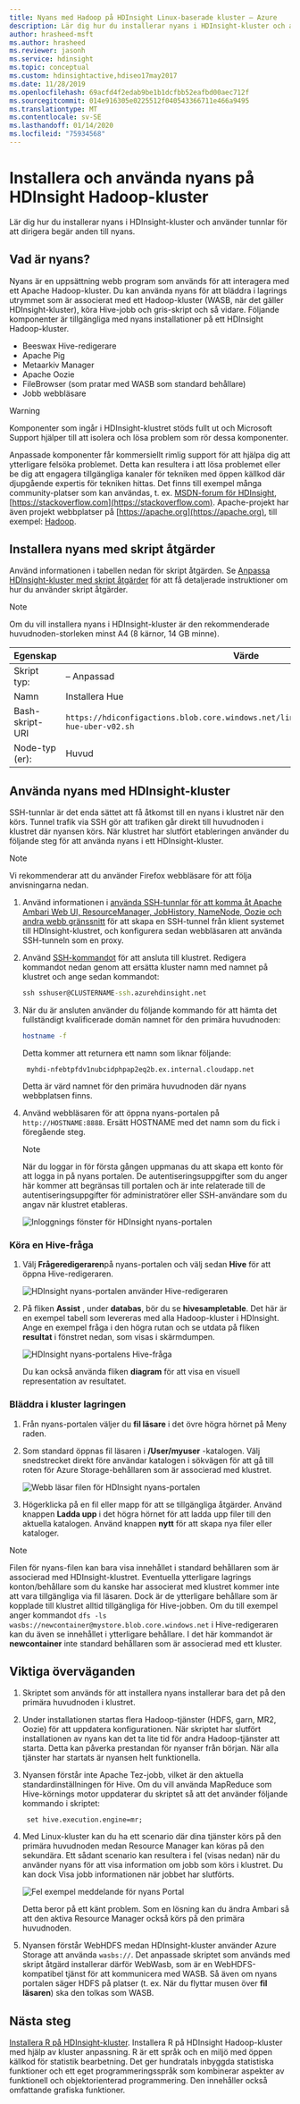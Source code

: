 ```yaml
---
title: Nyans med Hadoop på HDInsight Linux-baserade kluster – Azure
description: Lär dig hur du installerar nyans i HDInsight-kluster och använder tunnlar för att dirigera begär anden till nyans. Använd nyans för att bläddra i lagring och köra Hive eller gris.
author: hrasheed-msft
ms.author: hrasheed
ms.reviewer: jasonh
ms.service: hdinsight
ms.topic: conceptual
ms.custom: hdinsightactive,hdiseo17may2017
ms.date: 11/28/2019
ms.openlocfilehash: 69acfd4f2edab9be1b1dcfbb52eafbd00aec712f
ms.sourcegitcommit: 014e916305e0225512f040543366711e466a9495
ms.translationtype: MT
ms.contentlocale: sv-SE
ms.lasthandoff: 01/14/2020
ms.locfileid: "75934568"
---
```

# <a name="install-and-use-hue-on-hdinsight-hadoop-clusters"></a>Installera och använda nyans på HDInsight Hadoop-kluster

Lär dig hur du installerar nyans i HDInsight-kluster och använder tunnlar för att dirigera begär anden till nyans.

## <a name="what-is-hue"></a>Vad är nyans?

Nyans är en uppsättning webb program som används för att interagera med ett Apache Hadoop-kluster. Du kan använda nyans för att bläddra i lagrings utrymmet som är associerat med ett Hadoop-kluster (WASB, när det gäller HDInsight-kluster), köra Hive-jobb och gris-skript och så vidare. Följande komponenter är tillgängliga med nyans installationer på ett HDInsight Hadoop-kluster.

* Beeswax Hive-redigerare
* Apache Pig
* Metaarkiv Manager
* Apache Oozie
* FileBrowser (som pratar med WASB som standard behållare)
* Jobb webbläsare

> [!WARNING]  
> Komponenter som ingår i HDInsight-klustret stöds fullt ut och Microsoft Support hjälper till att isolera och lösa problem som rör dessa komponenter.
>
> Anpassade komponenter får kommersiellt rimlig support för att hjälpa dig att ytterligare felsöka problemet. Detta kan resultera i att lösa problemet eller be dig att engagera tillgängliga kanaler för tekniken med öppen källkod där djupgående expertis för tekniken hittas. Det finns till exempel många community-platser som kan användas, t. ex. [MSDN-forum för HDInsight](https://social.msdn.microsoft.com/Forums/azure/en-US/home?forum=hdinsight), [https://stackoverflow.com](https://stackoverflow.com). Apache-projekt har även projekt webbplatser på [https://apache.org](https://apache.org), till exempel: [Hadoop](https://hadoop.apache.org/).

## <a name="install-hue-using-script-actions"></a>Installera nyans med skript åtgärder

Använd informationen i tabellen nedan för skript åtgärden. Se [Anpassa HDInsight-kluster med skript åtgärder](hdinsight-hadoop-customize-cluster-linux.md) för att få detaljerade instruktioner om hur du använder skript åtgärder.

> [!NOTE]  
> Om du vill installera nyans i HDInsight-kluster är den rekommenderade huvudnoden-storleken minst A4 (8 kärnor, 14 GB minne).

|Egenskap |Värde |
|---|---|
|Skript typ:|– Anpassad|
|Namn|Installera Hue|
|Bash-skript-URI|`https://hdiconfigactions.blob.core.windows.net/linuxhueconfigactionv02/install-hue-uber-v02.sh`|
|Node-typ (er):|Huvud|

## <a name="use-hue-with-hdinsight-clusters"></a>Använda nyans med HDInsight-kluster

SSH-tunnlar är det enda sättet att få åtkomst till en nyans i klustret när den körs. Tunnel trafik via SSH gör att trafiken går direkt till huvudnoden i klustret där nyansen körs. När klustret har slutfört etableringen använder du följande steg för att använda nyans i ett HDInsight-kluster.

> [!NOTE]  
> Vi rekommenderar att du använder Firefox webbläsare för att följa anvisningarna nedan.

1. Använd informationen i [använda SSH-tunnlar för att komma åt Apache Ambari Web UI, ResourceManager, JobHistory, NameNode, Oozie och andra webb gränssnitt](hdinsight-linux-ambari-ssh-tunnel.md) för att skapa en SSH-tunnel från klient systemet till HDInsight-klustret, och konfigurera sedan webbläsaren att använda SSH-tunneln som en proxy.

1. Använd [SSH-kommandot](./hdinsight-hadoop-linux-use-ssh-unix.md) för att ansluta till klustret. Redigera kommandot nedan genom att ersätta kluster namn med namnet på klustret och ange sedan kommandot:

    ```cmd
    ssh sshuser@CLUSTERNAME-ssh.azurehdinsight.net
    ```

1. När du är ansluten använder du följande kommando för att hämta det fullständigt kvalificerade domän namnet för den primära huvudnoden:

    ```bash
    hostname -f
    ```

    Detta kommer att returnera ett namn som liknar följande:

        myhdi-nfebtpfdv1nubcidphpap2eq2b.ex.internal.cloudapp.net

    Detta är värd namnet för den primära huvudnoden där nyans webbplatsen finns.

1. Använd webbläsaren för att öppna nyans-portalen på `http://HOSTNAME:8888`. Ersätt HOSTNAME med det namn som du fick i föregående steg.

   > [!NOTE]  
   > När du loggar in för första gången uppmanas du att skapa ett konto för att logga in på nyans portalen. De autentiseringsuppgifter som du anger här kommer att begränsas till portalen och är inte relaterade till de autentiseringsuppgifter för administratörer eller SSH-användare som du angav när klustret etableras.

    ![Inloggnings fönster för HDInsight nyans-portalen](./media/hdinsight-hadoop-hue-linux/hdinsight-hue-portal-login.png "Ange autentiseringsuppgifter för nyans-portalen")

### <a name="run-a-hive-query"></a>Köra en Hive-fråga

1. Välj **Frågeredigeraren**på nyans-portalen och välj sedan **Hive** för att öppna Hive-redigeraren.

    ![HDInsight nyans-portalen använder Hive-redigeraren](./media/hdinsight-hadoop-hue-linux/hdinsight-hue-portal-use-hive.png "Använd Hive")

2. På fliken **Assist** , under **databas**, bör du se **hivesampletable**. Det här är en exempel tabell som levereras med alla Hadoop-kluster i HDInsight. Ange en exempel fråga i den högra rutan och se utdata på fliken **resultat** i fönstret nedan, som visas i skärmdumpen.

    ![HDInsight nyans-portalens Hive-fråga](./media/hdinsight-hadoop-hue-linux/hdinsight-hue-portal-hive-query.png "Kör Hive-fråga")

    Du kan också använda fliken **diagram** för att visa en visuell representation av resultatet.

### <a name="browse-the-cluster-storage"></a>Bläddra i kluster lagringen

1. Från nyans-portalen väljer du **fil läsare** i det övre högra hörnet på Meny raden.
2. Som standard öppnas fil läsaren i **/User/myuser** -katalogen. Välj snedstrecket direkt före användar katalogen i sökvägen för att gå till roten för Azure Storage-behållaren som är associerad med klustret.

    ![Webb läsar filen för HDInsight nyans-portalen](./media/hdinsight-hadoop-hue-linux/hdinsight-hue-portal-file-browser.png "Använd fil webbläsare")

3. Högerklicka på en fil eller mapp för att se tillgängliga åtgärder. Använd knappen **Ladda upp** i det högra hörnet för att ladda upp filer till den aktuella katalogen. Använd knappen **nytt** för att skapa nya filer eller kataloger.

> [!NOTE]  
> Filen för nyans-filen kan bara visa innehållet i standard behållaren som är associerad med HDInsight-klustret. Eventuella ytterligare lagrings konton/behållare som du kanske har associerat med klustret kommer inte att vara tillgängliga via fil läsaren. Dock är de ytterligare behållare som är kopplade till klustret alltid tillgängliga för Hive-jobben. Om du till exempel anger kommandot `dfs -ls wasbs://newcontainer@mystore.blob.core.windows.net` i Hive-redigeraren kan du även se innehållet i ytterligare behållare. I det här kommandot är **newcontainer** inte standard behållaren som är associerad med ett kluster.

## <a name="important-considerations"></a>Viktiga överväganden

1. Skriptet som används för att installera nyans installerar bara det på den primära huvudnoden i klustret.

1. Under installationen startas flera Hadoop-tjänster (HDFS, garn, MR2, Oozie) för att uppdatera konfigurationen. När skriptet har slutfört installationen av nyans kan det ta lite tid för andra Hadoop-tjänster att starta. Detta kan påverka prestandan för nyanser från början. När alla tjänster har startats är nyansen helt funktionella.

1. Nyansen förstår inte Apache Tez-jobb, vilket är den aktuella standardinställningen för Hive. Om du vill använda MapReduce som Hive-körnings motor uppdaterar du skriptet så att det använder följande kommando i skriptet:

        set hive.execution.engine=mr;

1. Med Linux-kluster kan du ha ett scenario där dina tjänster körs på den primära huvudnoden medan Resource Manager kan köras på den sekundära. Ett sådant scenario kan resultera i fel (visas nedan) när du använder nyans för att visa information om jobb som körs i klustret. Du kan dock Visa jobb informationen när jobbet har slutförts.

   ![Fel exempel meddelande för nyans Portal](./media/hdinsight-hadoop-hue-linux/hdinsight-hue-portal-error.png "Fel i nyans Portal")

   Detta beror på ett känt problem. Som en lösning kan du ändra Ambari så att den aktiva Resource Manager också körs på den primära huvudnoden.

1. Nyansen förstår WebHDFS medan HDInsight-kluster använder Azure Storage att använda `wasbs://`. Det anpassade skriptet som används med skript åtgärd installerar därför WebWasb, som är en WebHDFS-kompatibel tjänst för att kommunicera med WASB. Så även om nyans portalen säger HDFS på platser (t. ex. När du flyttar musen över **fil läsaren**) ska den tolkas som WASB.

## <a name="next-steps"></a>Nästa steg

[Installera R på HDInsight-kluster](hdinsight-hadoop-r-scripts-linux.md). Installera R på HDInsight Hadoop-kluster med hjälp av kluster anpassning. R är ett språk och en miljö med öppen källkod för statistik bearbetning. Det ger hundratals inbyggda statistiska funktioner och ett eget programmeringsspråk som kombinerar aspekter av funktionell och objektorienterad programmering. Den innehåller också omfattande grafiska funktioner.
